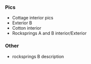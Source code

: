 ### Pics
- Cottage interior pics
- Exterior B
- Cotton interior
- Rocksprings A and B interior/Exterior

### Other
- rocksprings B description